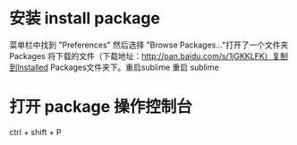 # 安装 install package
  菜单栏中找到 "Preferences" 然后选择 "Browse Packages…"打开了一个文件夹Packages
  将下载的文件（下载地址：http://pan.baidu.com/s/1jGKKLFK）复制到Installed Packages文件夹下。重启sublime
  重启 sublime

# 打开 package 操作控制台
  ctrl + shift + P